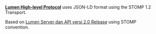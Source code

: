 [**Lumen High-level Protocol**](/protocol/) uses JSON-LD format using the STOMP 1.2 Transport.

Based on [Lumen Server dan API versi 2.0 Release](http://ta141501040.blog.lskk.ee.itb.ac.id/2014/12/29/lumen-server-dan-api-versi-2-0-release/) using STOMP convention.
